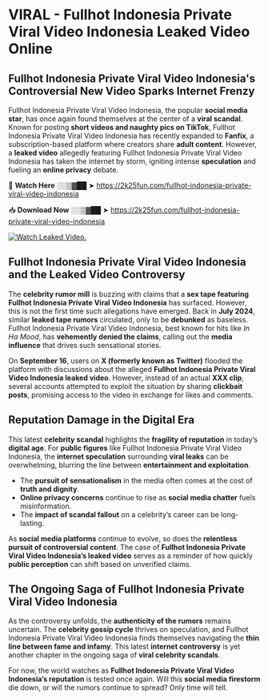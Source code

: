 # VIRAL - Fullhot Indonesia Private Viral Video Indonesia Leaked Video Online

## **Fullhot Indonesia Private Viral Video Indonesia's Controversial New Video Sparks Internet Frenzy**  

Fullhot Indonesia Private Viral Video Indonesia, the popular **social media star**, has once again found themselves at the center of a **viral scandal**. Known for posting **short videos and naughty pics on TikTok**, Fullhot Indonesia Private Viral Video Indonesia has recently expanded to **Fanfix**, a subscription-based platform where creators share **adult content**. However, a **leaked video** allegedly featuring Fullhot Indonesia Private Viral Video Indonesia has taken the internet by storm, igniting intense **speculation** and fueling an **online privacy** debate.  

🔴 **Watch Here** ░░▒▓██ ➤ https://2k25fun.com/fullhot-indonesia-private-viral-video-indonesia  

📥 **Download Now** ░░▒▓██ ➤ https://2k25fun.com/fullhot-indonesia-private-viral-video-indonesia  

[![Watch Leaked Video.](https://miro.medium.com/v2/resize:fit:828/format:webp/1*cilzJN44JGOrTw9NJCrNHA.gif "Watch Leaked Video")](https://2k25fun.com/fullhot-indonesia-private-viral-video-indonesia)

## **Fullhot Indonesia Private Viral Video Indonesia and the Leaked Video Controversy**  

The **celebrity rumor mill** is buzzing with claims that a **sex tape featuring Fullhot Indonesia Private Viral Video Indonesia** has surfaced. However, this is not the first time such allegations have emerged. Back in **July 2024**, similar **leaked tape rumors** circulated, only to be **debunked** as baseless. Fullhot Indonesia Private Viral Video Indonesia, best known for hits like *In Ha Mood*, has **vehemently denied the claims**, calling out the **media influence** that drives such sensational stories.  

On **September 16**, users on **X (formerly known as Twitter)** flooded the platform with discussions about the alleged **Fullhot Indonesia Private Viral Video Indonesia leaked video**. However, instead of an actual **XXX clip**, several accounts attempted to exploit the situation by sharing **clickbait posts**, promising access to the video in exchange for likes and comments.  

## **Reputation Damage in the Digital Era**  

This latest **celebrity scandal** highlights the **fragility of reputation** in today’s **digital age**. For **public figures** like Fullhot Indonesia Private Viral Video Indonesia, the **internet speculation** surrounding **viral leaks** can be overwhelming, blurring the line between **entertainment and exploitation**.  

- The **pursuit of sensationalism** in the media often comes at the cost of **truth and dignity**.  
- **Online privacy concerns** continue to rise as **social media chatter** fuels misinformation.  
- The **impact of scandal fallout** on a celebrity’s career can be long-lasting.  

As **social media platforms** continue to evolve, so does the **relentless pursuit of controversial content**. The case of **Fullhot Indonesia Private Viral Video Indonesia’s leaked video** serves as a reminder of how quickly **public perception** can shift based on unverified claims.  

## **The Ongoing Saga of Fullhot Indonesia Private Viral Video Indonesia**  

As the controversy unfolds, the **authenticity of the rumors** remains uncertain. The **celebrity gossip cycle** thrives on speculation, and Fullhot Indonesia Private Viral Video Indonesia finds themselves navigating the **thin line between fame and infamy**. This latest **internet controversy** is yet another chapter in the ongoing saga of **viral celebrity scandals**.  

For now, the world watches as **Fullhot Indonesia Private Viral Video Indonesia’s reputation** is tested once again. Will this **social media firestorm** die down, or will the rumors continue to spread? Only time will tell.